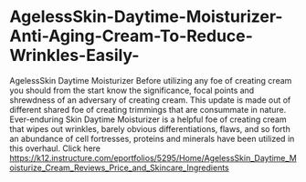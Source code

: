 # AgelessSkin-Daytime-Moisturizer-Anti-Aging-Cream-To-Reduce-Wrinkles-Easily-
AgelessSkin Daytime Moisturizer Before utilizing any foe of creating cream you should from the start know the significance, focal points and shrewdness of an adversary of creating cream. This update is made out of different shared foe of creating trimmings that are consummate in nature. Ever-enduring Skin Daytime Moisturizer is a helpful foe of creating cream that wipes out wrinkles, barely obvious differentiations, flaws, and so forth an abundance of cell fortresses, proteins and minerals have been utilized in this overhaul. Click here https://k12.instructure.com/eportfolios/5295/Home/AgelessSkin_Daytime_Moisturize_Cream_Reviews_Price_and_Skincare_Ingredients

